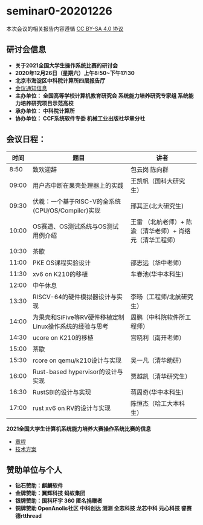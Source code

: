 # seminar0-20201226

本次会议的相关报告内容遵循 [CC BY-SA 4.0 协议](https://creativecommons.org/licenses/by-sa/4.0/legalcode)

## 研讨会信息

- **关于2021全国大学生操作系统比赛的研讨会**
- **2020年12月26日（星期六）上午8:50~下午17:30**
- **北京市海淀区中科院计算所四层报告厅**
- [会议通知信息](https://www.bagevent.com/event/7056666)
- **主办单位： 全国高等学校计算机教育研究会  系统能力培养研究专家组  系统能力培养研究项目示范高校**
- **承办单位： 中科院计算所**
- **协办单位： CCF系统软件专委  机械工业出版社华章分社**

## **会议日程：**

| 时间  | 题目                                                    | 讲者                                                      |
| ----- | ------------------------------------------------------- | --------------------------------------------------------- |
| 8:50  | 致欢迎辞                                                | 包云岗 陈向群                      |
| 09:00 | 用户态中断在果壳处理器上的实践                          | 王凯帆（国科大研究生）                                    |
| 09:30 | 伏羲：一个基于RISC-V的全系统(CPU/OS/Compiler)实现       | 邢其正(北大研究生)                                        |
| 10:00 | OS赛道、OS测试系统与OS测试用例介绍                      | 王雷 （北航老师）+ 陈渝（清华老师）+ 肖络元（清华工程师） |
| 10:30 | 茶歇                                                    |                                                           |
| 11:00 | PKE OS课程实验设计                                      | 邵志远（华中老师）                                        |
| 11:30 | xv6 on K210的移植                                       | 车春池(华中本科生)                                        |
| 12:00 | 中午休息                                                |                                                           |
| 13:30 | RISCV-64的硬件模拟器设计与实现                          | 李旸（工程师/北航研究生）                                 |
| 14:00 | 为果壳和SiFive等RV硬件移植定制Linux操作系统的经验与思考 | 周鹏（中科院软件所工程师）                                |
| 14:30 | ucore on K210的移植                                     | 宫晓利（南开老师）                                  |
| 15:00 | 茶歇                                                    |                                                           |
| 15:30 | rcore on qemu/k210设计与实现                            | 吴一凡（清华助研）                                        |
| 16:00 | Rust-based hypervisor的设计与实现                       | 贾越凯（清华研究生）                                      |
| 16:30 | RustSBI的设计与实现                                     | 蒋周奇(华中本科生)                                        |
| 17:00 | rust xv6 on RV的设计与实现                              | 陈恒杰（哈工大本科生）                                          |

**2021全国大学生计算机系统能力培养大赛操作系统比赛的信息**

- [章程](https://shimo.im/docs/N2A1M8vV47cJP5AD/)
- [技术方案](https://shimo.im/docs/Wr3DVevExDc8wDkJ/)

## **赞助单位与个人**
- **钻石赞助：麒麟软件**
- **金牌赞助：翼辉科技  蚂蚁集团**
- **银牌赞助：国科环宇  360 匿名捐赠者**
- **铜牌赞助 OpenAnolis社区  中科创达  测测  全志科技   龙芯中科  元心科技   睿赛德rtthread**  
